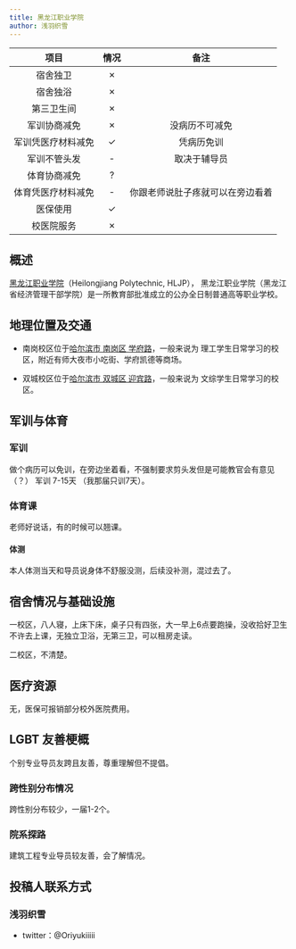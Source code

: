 ```yaml
---
title: 黑龙江职业学院
author: 浅羽织雪
---
```


|        项目        | 情况 |     备注     |
| :----------------: | :--: | :----------: |
|      宿舍独卫      |  ✗ |    |
|      宿舍独浴      |  ✗  |              |
|     第三卫生间     |  ✗   |              |
|    军训协商减免    |  ✗  |      没病历不可减免       |
| 军训凭医疗材料减免 |  ✓  |            凭病历免训  |
|    军训不管头发    |  -   | 取决于辅导员 |
|    体育协商减免    |  ?   |              |
| 体育凭医疗材料减免 |  -   |   你跟老师说肚子疼就可以在旁边看着           |
|      医保使用      |  ✓   |              |
|     校医院服务     |  ✗   |              |


## 概述


[黑龙江职业学院](https://www.hljp.edu.cn/zsw/bzsy.htm)（Heilongjiang Polytechnic, HLJP）， 黑龙江职业学院（黑龙江省经济管理干部学院）是一所教育部批准成立的公办全日制普通高等职业学校。

## 地理位置及交通

- 南岗校区位于[哈尔滨市 南岗区 学府路](https://surl.amap.com/20KBEwkm2nF)，一般来说为 理工学生日常学习的校区，附近有师大夜市小吃街、学府凯德等商场。

- 双城校区位于[哈尔滨市 双城区 迎宾路](https://surl.amap.com/FVGBWVF4CF)，一般来说为 文综学生日常学习的校区。

## 军训与体育

### 军训

做个病历可以免训，在旁边坐着看，不强制要求剪头发但是可能教官会有意见（？）
军训 7-15天 （我那届只训7天）。

### 体育课

老师好说话，有的时候可以翘课。

#### 体测

本人体测当天和导员说身体不舒服没测，后续没补测，混过去了。

## 宿舍情况与基础设施

一校区，八人寝，上床下床，桌子只有四张，大一早上6点要跑操，没收拾好卫生不许去上课，无独立卫浴，无第三卫，可以租房走读。

二校区，不清楚。

## 医疗资源

无，医保可报销部分校外医院费用。

## LGBT 友善梗概

个别专业导员友跨且友善，尊重理解但不提倡。

### 跨性别分布情况

跨性别分布较少，一届1-2个。

### 院系探路

建筑工程专业导员较友善，会了解情况。

## 投稿人联系方式

### 浅羽织雪
- twitter：@Oriyukiiiii
